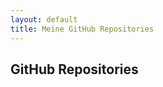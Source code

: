 ```yaml
---
layout: default
title: Meine GitHub Repositories
---
```


## GitHub Repositories

<ul id="repo-list"></ul>

<script>
fetch('https://api.github.com/users/volkansah/repos')
  .then(response => response.json())
  .then(data => {
    let repoList = document.getElementById('repo-list');
    data.forEach(repo => {
      let listItem = document.createElement('li');
      listItem.innerHTML = `<a href="${repo.html_url}">${repo.name}</a> - ${repo.description}`;
      repoList.appendChild(listItem);
    });
  });

</script>
